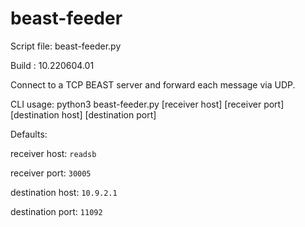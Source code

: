 # beast-feeder

Script file: beast-feeder.py

Build      : 10.220604.01

Connect to a TCP BEAST server and forward each message via UDP.

CLI usage: python3 beast-feeder.py [receiver host] [receiver port] [destination host] [destination port]

Defaults:
  
receiver host: `readsb`

receiver port: `30005`

destination host: `10.9.2.1`

destination port: `11092`
